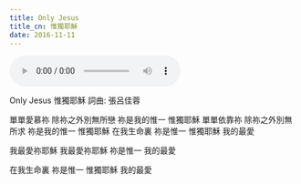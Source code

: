 ```yaml
---
title: Only Jesus
title_cn: 惟獨耶穌
date: 2016-11-11
---
```


<audio controls src="/content/posts/hear-your-heart/hear_your_heart.mp3"></audio>

Only Jesus
惟獨耶穌
詞曲: 張呂佳蓉

單單愛慕祢
除祢之外別無所戀
祢是我的惟一
惟獨耶穌
單單依靠祢
除祢之外別無所求
祢是我的惟一
惟獨耶穌
在我生命裏
祢是惟一
惟獨耶穌
我的最愛

我最愛祢耶穌
我最愛祢耶穌
祢是惟一
我的最愛

在我生命裏
祢是惟一
惟獨耶穌
我的最愛
